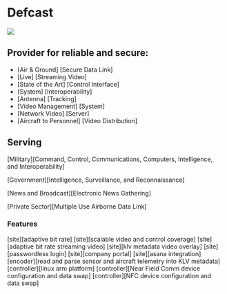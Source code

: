 # Defcast


![](https://img.shields.io/badge/defcast-live-green.svg?style=plastic)




## Provider for reliable and secure:

- [Air & Ground] [Secure Data Link]
- [Live] [Streaming Video]
- [State of the Art] [Control Interface]
- [System] [Interoperability]
- [Antenna] [Tracking]
- [Video Management] [System]
- [Network Video] [Server]
- [Aircraft to Personnel] [Video Distribution]




## Serving

[Military][Command, Control, Communications, Computers, Intelligence, and Interoperability]

[Government][Intelligence, Surveillance, and Reconnaissance]

[News and Broadcast][Electronic News Gathering]

[Private Sector][Multiple Use Airborne Data Link]


### Features

[site][adaptive bit rate]
[site][scalable video and control coverage]
[site][adaptive bit rate streaming video]
[site][klv metadata video overlay]
[site][passwordless login]
[site][company portal]
[site][asana integration]
[encoder][read and parse sensor and aircraft telemetry into KLV metadata]
[controller][linux arm platform]
[controller][Near Field Comm device configuration and data swap]
[controller][NFC device configuration and data swap]
